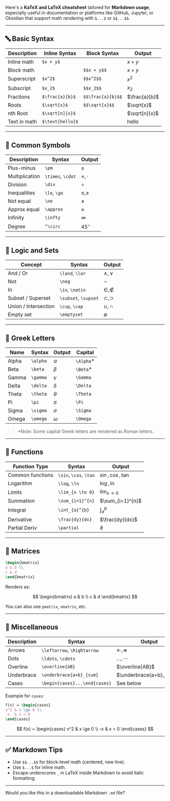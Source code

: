Here's a **KaTeX and LaTeX cheatsheet** tailored for **Markdown usage**, especially useful in documentation or platforms like GitHub, Jupyter, or Obsidian that support math rendering with `$...$` or `$$...$$`.

---

## 🔤 Basic Syntax

| Description  | Inline Syntax    | Block Syntax      | Output         |
| ------------ | ---------------- | ----------------- | -------------- |
| Inline math  | `$x + y$`        |                   | $x + y$        |
| Block math   |                  | `$$x + y$$`       | $x + y$        |
| Superscript  | `$x^2$`          | `$$x^2$$`         | $x^2$          |
| Subscript    | `$x_2$`          | `$$x_2$$`         | $x_2$          |
| Fractions    | `$\frac{a}{b}$`  | `$$\frac{a}{b}$$` | $\frac{a}{b}$  |
| Roots        | `$\sqrt{x}$`     | `$$\sqrt{x}$$`    | $\sqrt{x}$     |
| nth Root     | `$\sqrt[n]{x}$`  |                   | $\sqrt[n]{x}$  |
| Text in math | `$\text{hello}$` |                   | $\text{hello}$ |

---

## 🧮 Common Symbols

| Description    | Syntax            | Output          |
| -------------- | ----------------- | --------------- |
| Plus-minus     | `\pm`             | $\pm$           |
| Multiplication | `\times`, `\cdot` | $\times, \cdot$ |
| Division       | `\div`            | $\div$          |
| Inequalities   | `\le`, `\ge`      | $\le, \ge$      |
| Not equal      | `\ne`             | $\ne$           |
| Approx equal   | `\approx`         | $\approx$       |
| Infinity       | `\infty`          | $\infty$        |
| Degree         | `^\circ`          | $45^\circ$      |

---

## 🧠 Logic and Sets

| Concept              | Syntax               | Output             |
| -------------------- | -------------------- | ------------------ |
| And / Or             | `\land`, `\lor`      | $\land, \lor$      |
| Not                  | `\neg`               | $\neg$             |
| In                   | `\in`, `\notin`      | $\in, \notin$      |
| Subset / Superset    | `\subset`, `\supset` | $\subset, \supset$ |
| Union / Intersection | `\cup`, `\cap`       | $\cup, \cap$       |
| Empty set            | `\emptyset`          | $\emptyset$        |

---

## 🔢 Greek Letters

| Name  | Syntax   | Output   | Capital    |
| ----- | -------- | -------- | ---------- |
| Alpha | `\alpha` | $\alpha$ | `\Alpha`\* |
| Beta  | `\beta`  | $\beta$  | `\Beta`\*  |
| Gamma | `\gamma` | $\gamma$ | `\Gamma`   |
| Delta | `\delta` | $\delta$ | `\Delta`   |
| Theta | `\theta` | $\theta$ | `\Theta`   |
| Pi    | `\pi`    | $\pi$    | `\Pi`      |
| Sigma | `\sigma` | $\sigma$ | `\Sigma`   |
| Omega | `\omega` | $\omega$ | `\Omega`   |

> \*Note: Some capital Greek letters are rendered as Roman letters.

---

## 🧰 Functions

| Function Type    | Syntax                 | Output             |
| ---------------- | ---------------------- | ------------------ |
| Common functions | `\sin`, `\cos`, `\tan` | $\sin, \cos, \tan$ |
| Logarithm        | `\log`, `\ln`          | $\log, \ln$        |
| Limits           | `\lim_{x \to 0}`       | $\lim_{x \to 0}$   |
| Summation        | `\sum_{i=1}^{n}`       | $\sum_{i=1}^{n}$   |
| Integral         | `\int_{a}^{b}`         | $\int_{a}^{b}$     |
| Derivative       | `\frac{dy}{dx}`        | $\frac{dy}{dx}$    |
| Partial Deriv    | `\partial`             | $\partial$         |

---

## 🧱 Matrices

```latex
\begin{bmatrix}
a & b \\
c & d
\end{bmatrix}
```

Renders as:

$$
\begin{bmatrix}
a & b \\
c & d
\end{bmatrix}
$$

You can also use `pmatrix`, `vmatrix`, etc.

---

## 📌 Miscellaneous

| Description | Syntax                        | Output                    |
| ----------- | ----------------------------- | ------------------------- |
| Arrows      | `\leftarrow`, `\Rightarrow`   | $\leftarrow, \Rightarrow$ |
| Dots        | `\ldots`, `\cdots`            | $\ldots, \cdots$          |
| Overline    | `\overline{AB}`               | $\overline{AB}$           |
| Underbrace  | `\underbrace{a+b}_{sum}`      | $\underbrace{a+b}_{sum}$  |
| Cases       | `\begin{cases}...\end{cases}` | See below                 |

Example for `cases`:

```latex
f(x) = \begin{cases}
x^2 & x \ge 0 \\
-x  & x < 0
\end{cases}
```

$$
f(x) = \begin{cases}
x^2 & x \ge 0 \\
-x  & x < 0
\end{cases}
$$

---

## ✅ Markdown Tips

- Use `$$...$$` for block-level math (centered, new line).
- Use `$...$` for inline math.
- Escape underscores `_` in LaTeX inside Markdown to avoid italic formatting.

---

Would you like this in a downloadable Markdown `.md` file?
